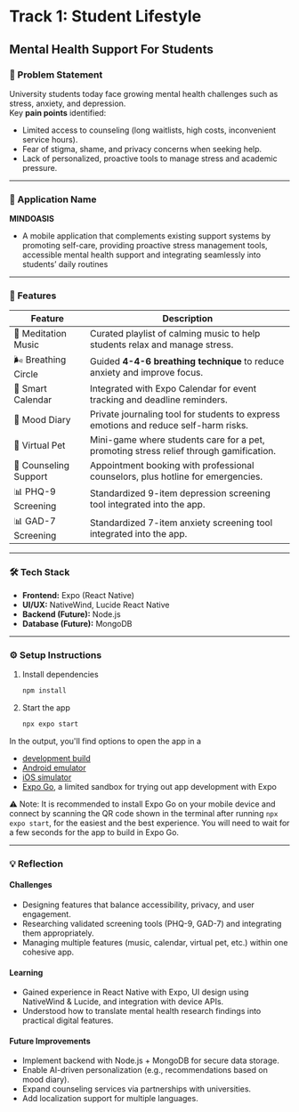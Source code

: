 # Track 1: Student Lifestyle  
## Mental Health Support For Students  

### 📌 Problem Statement  
University students today face growing mental health challenges such as stress, anxiety, and depression.  
Key **pain points** identified:  
- Limited access to counseling (long waitlists, high costs, inconvenient service hours).  
- Fear of stigma, shame, and privacy concerns when seeking help.  
- Lack of personalized, proactive tools to manage stress and academic pressure.  

---

### 📱 Application Name
**MINDOASIS**
- A mobile application that complements existing support systems by promoting self-care, providing proactive stress management tools, accessible mental health support and integrating seamlessly into students’ daily routines

---

### 🚀 Features  

| Feature | Description |
|---------|-------------|
| 🎵 Meditation Music | Curated playlist of calming music to help students relax and manage stress. |
| 🌬️ Breathing Circle | Guided **4-4-6 breathing technique** to reduce anxiety and improve focus. |
| 📅 Smart Calendar | Integrated with Expo Calendar for event tracking and deadline reminders. |
| 📝 Mood Diary | Private journaling tool for students to express emotions and reduce self-harm risks. |
| 🐾 Virtual Pet | Mini-game where students care for a pet, promoting stress relief through gamification. |
| 💬 Counseling Support | Appointment booking with professional counselors, plus hotline for emergencies. |
| 📊 PHQ-9 Screening | Standardized 9-item depression screening tool integrated into the app. |
| 📊 GAD-7 Screening | Standardized 7-item anxiety screening tool integrated into the app. |

---

### 🛠️ Tech Stack  

- **Frontend:** Expo (React Native)  
- **UI/UX:** NativeWind, Lucide React Native  
- **Backend (Future):** Node.js  
- **Database (Future):** MongoDB  

---

### ⚙️ Setup Instructions  

1. Install dependencies  
   ```bash
   npm install
   ```
2. Start the app
   ```bash
   npx expo start
   ```

In the output, you'll find options to open the app in a

- [development build](https://docs.expo.dev/develop/development-builds/introduction/)
- [Android emulator](https://docs.expo.dev/workflow/android-studio-emulator/)
- [iOS simulator](https://docs.expo.dev/workflow/ios-simulator/)
- [Expo Go](https://expo.dev/go), a limited sandbox for trying out app development with Expo

⚠️ Note: It is recommended to install Expo Go on your mobile device and connect by scanning the QR code shown in the terminal after running `npx expo start`, for the easiest and the best experience. You will need to wait for a few seconds for the app to build in Expo Go.

---

### 💡 Reflection

#### Challenges
- Designing features that balance accessibility, privacy, and user engagement.
- Researching validated screening tools (PHQ-9, GAD-7) and integrating them appropriately.
- Managing multiple features (music, calendar, virtual pet, etc.) within one cohesive app.

#### Learning
- Gained experience in React Native with Expo, UI design using NativeWind & Lucide, and integration with device APIs.
- Understood how to translate mental health research findings into practical digital features.

#### Future Improvements
- Implement backend with Node.js + MongoDB for secure data storage.
- Enable AI-driven personalization (e.g., recommendations based on mood diary).
- Expand counseling services via partnerships with universities.
- Add localization support for multiple languages.
